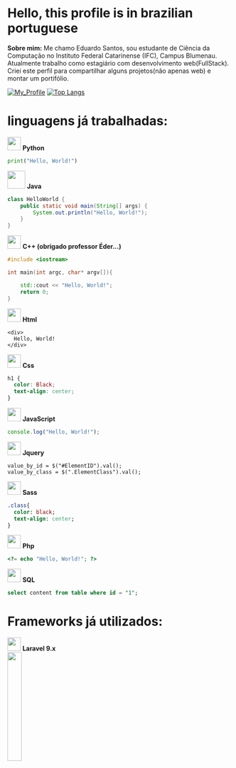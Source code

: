 # Hello, this profile is in brazilian portuguese

**Sobre mim:** Me chamo Eduardo Santos, sou estudante de Ciência da Computação no Instituto Federal Catarinense (IFC), Campus Blumenau.
 Atualmente trabalho como estagiário com desenvolvimento web(FullStack). Criei este perfil para compartilhar alguns projetos(não apenas web) e montar um portifólio.
 
 [![My_Profile](https://github-readme-stats.vercel.app/api?username=SalelaDudu&show_icons=true&theme=onedark)](https://github.com/SalelaDudu/github-readme-stats)
 [![Top Langs](https://github-readme-stats.vercel.app/api/top-langs/?username=SalelaDudu&layout=donut&theme=dracula)](https://github.com/SalelaDudu/github-readme-stats)
 
 # linguagens já trabalhadas:      
<img width="30px" src="https://cdn.jsdelivr.net/gh/devicons/devicon/icons/python/python-original.svg" /> **Python**

~~~python
print("Hello, World!")
~~~

<img width="40px" src="https://cdn.jsdelivr.net/gh/devicons/devicon/icons/java/java-original-wordmark.svg" /> **Java**
~~~java
class HelloWorld {
    public static void main(String[] args) {
        System.out.println("Hello, World!"); 
    }
}
~~~

<img width="30px" src="https://cdn.jsdelivr.net/gh/devicons/devicon/icons/cplusplus/cplusplus-original.svg" /> **C++ (obrigado professor Éder...)**
~~~cpp
#include <iostream>

int main(int argc, char* argv[]){

    std::cout << "Hello, World!";
    return 0;
}
~~~

<img width="30px" src="https://cdn.jsdelivr.net/gh/devicons/devicon/icons/html5/html5-original-wordmark.svg" /> **Html**
~~~html5
<div>
  Hello, World!
</div>
~~~

<img width="30px" src="https://cdn.jsdelivr.net/gh/devicons/devicon/icons/css3/css3-original-wordmark.svg" /> **Css**
~~~css
h1 {
  color: Black;
  text-align: center;
}
~~~

<img width="30px" src="https://cdn.jsdelivr.net/gh/devicons/devicon/icons/javascript/javascript-original.svg" /> **JavaScript**
~~~js
console.log("Hello, World!");
~~~

<img width="30px" src="https://cdn.jsdelivr.net/gh/devicons/devicon/icons/jquery/jquery-original-wordmark.svg" /> **Jquery**
~~~jquery
value_by_id = $("#ElementID").val();
value_by_class = $(".ElementClass").val();
~~~
<img width="30px" src="https://cdn.jsdelivr.net/gh/devicons/devicon/icons/sass/sass-original.svg" /> **Sass**
~~~sass
.class{
  color: black;
  text-align: center;
}
~~~

<img width="30px" src="https://cdn.jsdelivr.net/gh/devicons/devicon/icons/php/php-original.svg" /> **Php**
~~~php
<?= echo "Hello, World!"; ?>
~~~
<img width="30px" src="https://cdn.jsdelivr.net/gh/devicons/devicon/icons/mysql/mysql-original-wordmark.svg" /> **SQL**
~~~sql
select content from table where id = "1";
~~~

# Frameworks já utilizados:
<img width="30px" src="https://cdn.jsdelivr.net/gh/devicons/devicon/icons/laravel/laravel-plain-wordmark.svg" /> **Laravel 9.x**
<br>
<img width="25%" src="https://github.com/SalelaDudu/SalelaDudu/assets/133010820/98efd55f-bcc2-4b45-b725-a7a01e4225fc">
